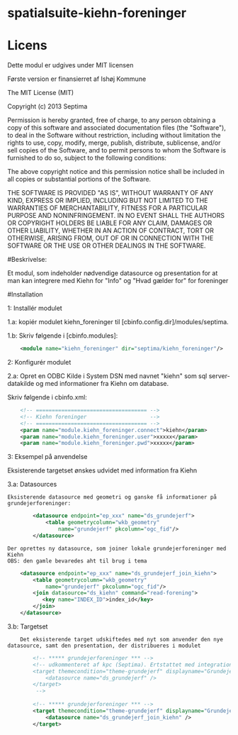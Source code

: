 spatialsuite-kiehn-foreninger
=======================


# Licens

Dette modul er udgives under MIT licensen

Første version er finansierret af Ishøj Kommune

The MIT License (MIT)

Copyright (c) 2013 Septima

Permission is hereby granted, free of charge, to any person obtaining a copy of this software and associated documentation files (the "Software"), to deal in the Software without restriction, including without limitation the rights to use, copy, modify, merge, publish, distribute, sublicense, and/or sell copies of the Software, and to permit persons to whom the Software is furnished to do so, subject to the following conditions:

The above copyright notice and this permission notice shall be included in all copies or substantial portions of the Software.

THE SOFTWARE IS PROVIDED "AS IS", WITHOUT WARRANTY OF ANY KIND, EXPRESS OR IMPLIED, INCLUDING BUT NOT LIMITED TO THE WARRANTIES OF MERCHANTABILITY, FITNESS FOR A PARTICULAR PURPOSE AND NONINFRINGEMENT. IN NO EVENT SHALL THE AUTHORS OR COPYRIGHT HOLDERS BE LIABLE FOR ANY CLAIM, DAMAGES OR OTHER LIABILITY, WHETHER IN AN ACTION OF CONTRACT, TORT OR OTHERWISE, ARISING FROM, OUT OF OR IN CONNECTION WITH THE SOFTWARE OR THE USE OR OTHER DEALINGS IN THE SOFTWARE.


#Beskrivelse:

Et modul, som indeholder nødvendige datasource og presentation for at man kan integrere med Kiehn for "Info" og "Hvad gælder for" for foreninger

#Installation

1:    Installér modulet

1.a:  kopiér modulet kiehn_foreninger til [cbinfo.config.dir]/modules/septima.

1.b:  Skriv følgende i [cbinfo.modules]:
```xml
    <module name="kiehn_foreninger" dir="septima/kiehn_foreninger"/>
```
2:    Konfigurér modulet

2.a:  Opret en ODBC Kilde i System DSN med navnet "kiehn" som sql server-datakilde og med informationer fra Kiehn om database.

Skriv følgende i cbinfo.xml:
```xml
    <!-- =================================== -->
    <!-- Kiehn foreninger                    -->
    <!-- =================================== -->   
    <param name="module.kiehn_foreninger.connect">kiehn</param>
    <param name="module.kiehn_foreninger.user">xxxxx</param>
    <param name="module.kiehn_foreninger.pwd">xxxxx</param>
```
3:    Eksempel på anvendelse
      
   Eksisterende targetset ønskes udvidet med information fra Kiehn
	  
3.a:  Datasources

	Eksisterende datasource med geometri og ganske få informationer på grundejerforeninger:
```xml
		<datasource endpoint="ep_xxx" name="ds_grundejerf">
			<table geometrycolumn="wkb_geometry"
				name="grundejerf" pkcolumn="ogc_fid"/>
		</datasource>
```
	Der oprettes ny datasource, som joiner lokale grundejerforeninger med Kiehn
	OBS: den gamle bevaredes aht til brug i tema
```xml
    <datasource endpoint="ep_xxx" name="ds_grundejerf_join_kiehn">
        <table geometrycolumn="wkb_geometry"
            name="grundejerf" pkcolumn="ogc_fid"/>
		<join datasource="ds_kiehn" command="read-forening">
		   <key name="INDEX_ID">index_id</key>
		</join> 
	</datasource>
```
3.b:  Targetset
		
		Det eksisterende target udskiftedes med nyt som anvender den nye datasource, samt den presentation, der distribueres i modulet
```xml
		<!-- ***** grundejerforeninger *** -->
		<!-- udkommenteret af kpc (Septima). Ertstattet med integration med Kiehn
		<target themecondition="theme-grundejerf" displayname="Grundejerforeninger" maxresult="100" name="grundejerf" presentation="custom/pres-grundejerf">
			<datasource name="ds_grundejerf" />
		</target>
		 -->
        
		<!-- ***** grundejerforeninger *** -->
		<target themecondition="theme-grundejerf" displayname="Grundejerforeninger" maxresult="100" name="grundejerf_kiehn" presentation="[module:kiehn_foreninger.dir]/presentations/pres-grundejerf_join_kiehn">
			<datasource name="ds_grundejerf_join_kiehn" />
		</target>
		
```
